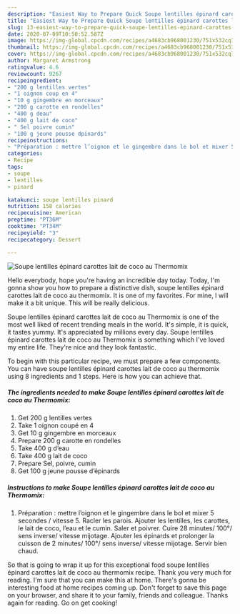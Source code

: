 ```yaml
---
description: "Easiest Way to Prepare Quick Soupe lentilles épinard carottes lait de coco au Thermomix"
title: "Easiest Way to Prepare Quick Soupe lentilles épinard carottes lait de coco au Thermomix"
slug: 13-easiest-way-to-prepare-quick-soupe-lentilles-epinard-carottes-lait-de-coco-au-thermomix
date: 2020-07-09T10:50:52.587Z
image: https://img-global.cpcdn.com/recipes/a4683cb968001230/751x532cq70/soupe-lentilles-epinard-carottes-lait-de-coco-au-thermomix-photo-principale-de-la-recette.jpg
thumbnail: https://img-global.cpcdn.com/recipes/a4683cb968001230/751x532cq70/soupe-lentilles-epinard-carottes-lait-de-coco-au-thermomix-photo-principale-de-la-recette.jpg
cover: https://img-global.cpcdn.com/recipes/a4683cb968001230/751x532cq70/soupe-lentilles-epinard-carottes-lait-de-coco-au-thermomix-photo-principale-de-la-recette.jpg
author: Margaret Armstrong
ratingvalue: 4.6
reviewcount: 9267
recipeingredient:
- "200 g lentilles vertes"
- "1 oignon coup en 4"
- "10 g gingembre en morceaux"
- "200 g carotte en rondelles"
- "400 g deau"
- "400 g lait de coco"
- " Sel poivre cumin"
- "100 g jeune pousse dpinards"
recipeinstructions:
- "Préparation : mettre l’oignon et le gingembre dans le bol et mixer 5 secondes / vitesse 5. Racler les parois. Ajouter les lentilles, les carottes, le lait de coco, l’eau et le cumin. Saler et poivrer. Cuire 28 minutes/ 100°/ sens inverse/ vitesse mijotage. Ajouter les épinards et prolonger la cuisson de 2 minutes/ 100°/ sens inverse/ vitesse mijotage. Servir bien chaud."
categories:
- Recipe
tags:
- soupe
- lentilles
- pinard

katakunci: soupe lentilles pinard 
nutrition: 158 calories
recipecuisine: American
preptime: "PT36M"
cooktime: "PT34M"
recipeyield: "3"
recipecategory: Dessert

---
```



![Soupe lentilles épinard carottes lait de coco au Thermomix](https://img-global.cpcdn.com/recipes/a4683cb968001230/751x532cq70/soupe-lentilles-epinard-carottes-lait-de-coco-au-thermomix-photo-principale-de-la-recette.jpg)

Hello everybody, hope you're having an incredible day today. Today, I'm gonna show you how to prepare a distinctive dish, soupe lentilles épinard carottes lait de coco au thermomix. It is one of my favorites. For mine, I will make it a bit unique. This will be really delicious.



Soupe lentilles épinard carottes lait de coco au Thermomix is one of the most well liked of recent trending meals in the world. It's simple, it is quick, it tastes yummy. It's appreciated by millions every day. Soupe lentilles épinard carottes lait de coco au Thermomix is something which I've loved my entire life. They're nice and they look fantastic.


To begin with this particular recipe, we must prepare a few components. You can have soupe lentilles épinard carottes lait de coco au thermomix using 8 ingredients and 1 steps. Here is how you can achieve that.

<!--inarticleads1-->

##### The ingredients needed to make Soupe lentilles épinard carottes lait de coco au Thermomix:

1. Get 200 g lentilles vertes
1. Take 1 oignon coupé en 4
1. Get 10 g gingembre en morceaux
1. Prepare 200 g carotte en rondelles
1. Take 400 g d’eau
1. Take 400 g lait de coco
1. Prepare  Sel, poivre, cumin
1. Get 100 g jeune pousse d’épinards




<!--inarticleads2-->

##### Instructions to make Soupe lentilles épinard carottes lait de coco au Thermomix:

1. Préparation : mettre l’oignon et le gingembre dans le bol et mixer 5 secondes / vitesse 5. Racler les parois. Ajouter les lentilles, les carottes, le lait de coco, l’eau et le cumin. Saler et poivrer. Cuire 28 minutes/ 100°/ sens inverse/ vitesse mijotage. Ajouter les épinards et prolonger la cuisson de 2 minutes/ 100°/ sens inverse/ vitesse mijotage. Servir bien chaud.




So that is going to wrap it up for this exceptional food soupe lentilles épinard carottes lait de coco au thermomix recipe. Thank you very much for reading. I'm sure that you can make this at home. There's gonna be interesting food at home recipes coming up. Don't forget to save this page on your browser, and share it to your family, friends and colleague. Thanks again for reading. Go on get cooking!
